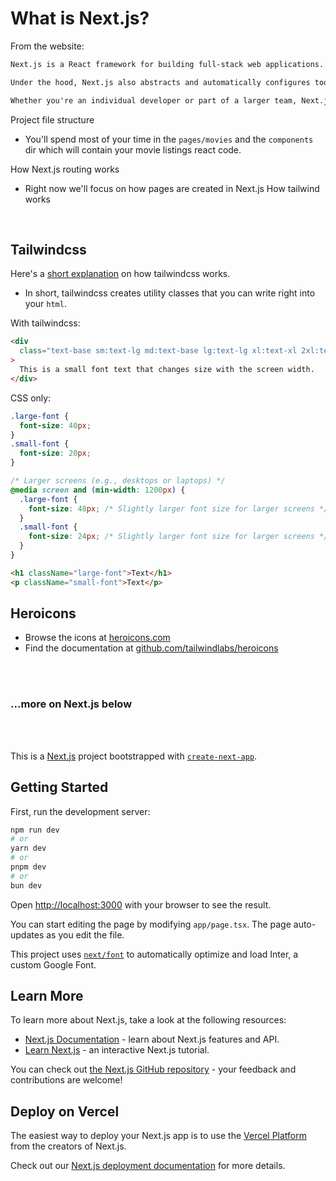 # What is Next.js?

From the website:

```txt
Next.js is a React framework for building full-stack web applications. You use React Components to build user interfaces, and Next.js for additional features and optimizations.

Under the hood, Next.js also abstracts and automatically configures tooling needed for React, like bundling, compiling, and more. This allows you to focus on building your application instead of spending time with configuration.

Whether you're an individual developer or part of a larger team, Next.js can help you build interactive, dynamic, and fast React applications.
```

Project file structure

- You'll spend most of your time in the `pages/movies` and the `components` dir which will contain your movie listings react code.

How Next.js routing works

- Right now we'll focus on how pages are created in Next.js
  How tailwind works

&nbsp;

## Tailwindcss

Here's a [short explanation](https://tailwindcss.com/docs/utility-first) on how tailwindcss works.

- In short, tailwindcss creates utility classes that you can write right into your `html`.

With tailwindcss:

```html
<div
  class="text-base sm:text-lg md:text-base lg:text-lg xl:text-xl 2xl:text-2xl"
>
  This is a small font text that changes size with the screen width.
</div>
```

CSS only:

```css
.large-font {
  font-size: 40px;
}
.small-font {
  font-size: 20px;
}

/* Larger screens (e.g., desktops or laptops) */
@media screen and (min-width: 1200px) {
  .large-font {
    font-size: 48px; /* Slightly larger font size for larger screens */
  }
  .small-font {
    font-size: 24px; /* Slightly larger font size for larger screens */
  }
}
```

```html
<h1 className="large-font">Text</h1>
<p className="small-font">Text</p>
```

## Heroicons

- Browse the icons at [heroicons.com](https://heroicons.com/)
- Find the documentation at [github.com/tailwindlabs/heroicons](https://github.com/tailwindlabs/heroicons)

&nbsp;  
&nbsp;

### ...more on Next.js below

&nbsp;  
&nbsp;

This is a [Next.js](https://nextjs.org/) project bootstrapped with [`create-next-app`](https://github.com/vercel/next.js/tree/canary/packages/create-next-app).

## Getting Started

First, run the development server:

```bash
npm run dev
# or
yarn dev
# or
pnpm dev
# or
bun dev
```

Open [http://localhost:3000](http://localhost:3000) with your browser to see the result.

You can start editing the page by modifying `app/page.tsx`. The page auto-updates as you edit the file.

This project uses [`next/font`](https://nextjs.org/docs/basic-features/font-optimization) to automatically optimize and load Inter, a custom Google Font.

## Learn More

To learn more about Next.js, take a look at the following resources:

- [Next.js Documentation](https://nextjs.org/docs) - learn about Next.js features and API.
- [Learn Next.js](https://nextjs.org/learn) - an interactive Next.js tutorial.

You can check out [the Next.js GitHub repository](https://github.com/vercel/next.js/) - your feedback and contributions are welcome!

## Deploy on Vercel

The easiest way to deploy your Next.js app is to use the [Vercel Platform](https://vercel.com/new?utm_medium=default-template&filter=next.js&utm_source=create-next-app&utm_campaign=create-next-app-readme) from the creators of Next.js.

Check out our [Next.js deployment documentation](https://nextjs.org/docs/deployment) for more details.

